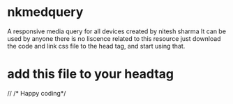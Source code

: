 # nkmedquery
A responsive media query for all devices 
created by nitesh sharma
It can be used by anyone there is no liscence
related to this resource just download the code and link css file to the head tag, and start using that.
<h1>add this file to your headtag </h1>

/*<link rel="stylesheet" type="text/css" media="screen" href="nkmed.css">*/
/* Happy coding*/
